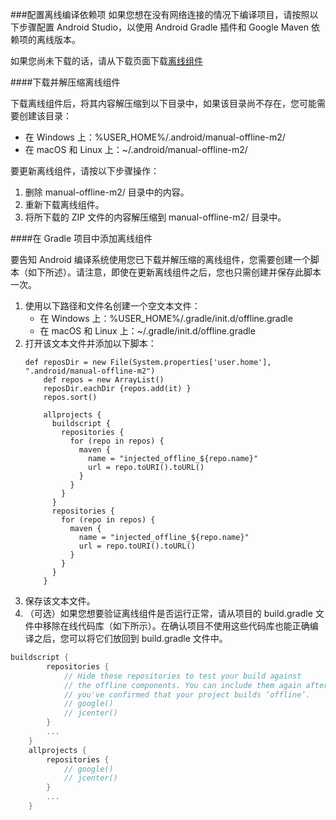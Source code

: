 ###配置离线编译依赖项
如果您想在没有网络连接的情况下编译项目，请按照以下步骤配置 Android Studio，以使用 Android Gradle 插件和 Google Maven 依赖项的离线版本。

如果您尚未下载的话，请从下载页面下载[离线组件](https://developer.android.google.cn/r/studio-offline/downloads)

####下载并解压缩离线组件

下载离线组件后，将其内容解压缩到以下目录中，如果该目录尚不存在，您可能需要创建该目录：

- 在 Windows 上：%USER_HOME%/.android/manual-offline-m2/
- 在 macOS 和 Linux 上：~/.android/manual-offline-m2/

要更新离线组件，请按以下步骤操作：

1. 删除 manual-offline-m2/ 目录中的内容。
2. 重新下载离线组件。
3. 将所下载的 ZIP 文件的内容解压缩到 manual-offline-m2/ 目录中。

####在 Gradle 项目中添加离线组件

要告知 Android 编译系统使用您已下载并解压缩的离线组件，您需要创建一个脚本（如下所述）。请注意，即使在更新离线组件之后，您也只需创建并保存此脚本一次。

1. 使用以下路径和文件名创建一个空文本文件：
    - 在 Windows 上：%USER_HOME%/.gradle/init.d/offline.gradle
    - 在 macOS 和 Linux 上：~/.gradle/init.d/offline.gradle
2. 打开该文本文件并添加以下脚本：
    ```
    def reposDir = new File(System.properties['user.home'], ".android/manual-offline-m2")
        def repos = new ArrayList()
        reposDir.eachDir {repos.add(it) }
        repos.sort()
    
        allprojects {
          buildscript {
            repositories {
              for (repo in repos) {
                maven {
                  name = "injected_offline_${repo.name}"
                  url = repo.toURI().toURL()
                }
              }
            }
          }
          repositories {
            for (repo in repos) {
              maven {
                name = "injected_offline_${repo.name}"
                url = repo.toURI().toURL()
              }
            }
          }
        }
    ```
3. 保存该文本文件。
4. （可选）如果您想要验证离线组件是否运行正常，请从项目的 build.gradle 文件中移除在线代码库（如下所示）。在确认项目不使用这些代码库也能正确编译之后，您可以将它们放回到 build.gradle 文件中。

```groovy
buildscript {
        repositories {
            // Hide these repositories to test your build against
            // the offline components. You can include them again after
            // you've confirmed that your project builds ‘offline’.
            // google()
            // jcenter()
        }
        ...
    }
    allprojects {
        repositories {
            // google()
            // jcenter()
        }
        ...
    }
```